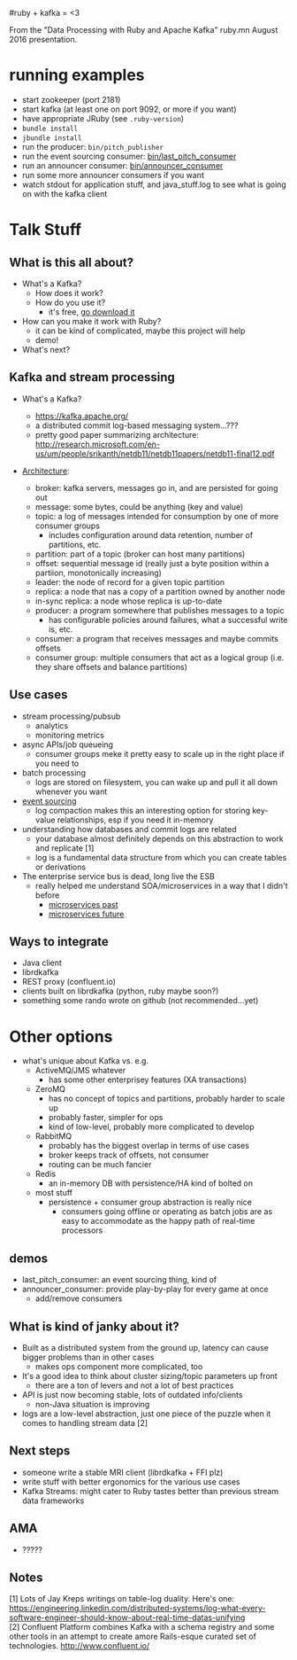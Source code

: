 #ruby + kafka = <3

From the "Data Processing with Ruby and Apache Kafka" ruby.mn August 2016 presentation.

# running examples
* start zookeeper (port 2181)
* start kafka (at least one on port 9092, or more if you want)
* have appropriate JRuby (see `.ruby-version`)
* `bundle install`
* `jbundle install`
* run the producer: `bin/pitch_publisher`
* run the event sourcing consumer:  [bin/last_pitch_consumer](bin/last_pitch_consumer)
* run an announcer consumer: [bin/announcer_consumer](bin/announcer_consumer)
* run some more announcer consumers if you want
* watch stdout for application stuff, and java_stuff.log to see what is going on with the kafka client

# Talk Stuff

## What is this all about?
* What's a Kafka?
    * How does it work?
    * How do you use it?
        * it's free, [go download it](https://kafka.apache.org/)
* How can you make it work with Ruby?
    * it can be kind of complicated, maybe this project will help
    * demo!
* What's next?

## Kafka and stream processing
* What's a Kafka?
    * https://kafka.apache.org/
    * a distributed commit log-based messaging system...???
    * pretty good paper summarizing architecture: http://research.microsoft.com/en-us/um/people/srikanth/netdb11/netdb11papers/netdb11-final12.pdf

* [Architecture](images/kafka_example.jpg):
    * broker: kafka servers, messages go in, and are persisted for going out
    * message: some bytes, could be anything (key and value)
    * topic: a log of messages intended for consumption by one of more consumer groups
        * includes configuration around data retention, number of partitions, etc.
    * partition: part of a topic (broker can host many partitions)
    * offset: sequential message id (really just a byte position within a partiion, monotonically increasing) 
    * leader: the node of record for a given topic partition
    * replica: a node that nas a copy of a partition owned by another node
    * in-sync replica: a node whose replica is up-to-date
    * producer: a program somewhere that publishes messages to a topic
        * has configurable policies around failures, what a successful write is, etc.
    * consumer: a program that receives messages and maybe commits offsets
    * consumer group: multiple consumers that act as a logical group (i.e. they share offsets and balance partitions) 
    
## Use cases
* stream processing/pubsub
    * analytics
    * monitoring metrics
* async APIs/job queueing
    * consumer groups meke it pretty easy to scale up in the right place if you need to
* batch processing
    * logs are stored on filesystem, you can wake up and pull it all down whenever you want
* [event sourcing](http://www.martinfowler.com/eaaDev/EventSourcing.html)
    * log compaction makes this an interesting option for storing key-value relationships, esp if you need it in-memory
* understanding how databases and commit logs are related
    * your database almost definitely depends on this abstraction to work and replicate [1]
    * log is a fundamental data structure from which you can create tables or derivations
* The enterprise service bus is dead, long live the ESB
    * really helped me understand SOA/microservices in a way that I didn't before
        * [microservices past](images/soa_fail.jpg)
        * [microservices future](images/soa_win.jpg)
## Ways to integrate
* Java client
* librdkafka
* REST proxy (confluent.io)
* clients built on librdkafka (python, ruby maybe soon?)
* something some rando wrote on github (not recommended...yet)
    
# Other options    
* what's unique about Kafka vs. e.g.
    * ActiveMQ/JMS whatever
        * has some other enterprisey features (XA transactions)
    * ZeroMQ
        * has no concept of topics and partitions, probably harder to scale up
        * probably faster, simpler for ops
        * kind of low-level, probably more complicated to develop
    * RabbitMQ
        * probably has the biggest overlap in terms of use cases
        * broker keeps track of offsets, not consumer
        * routing can be much fancier
    * Redis
        * an in-memory DB with persistence/HA kind of bolted on
    * most stuff
        * persistence + consumer group abstraction is really nice
            * consumers going offline or operating as batch jobs are as easy to accommodate as the happy path of real-time processors 

## demos
* last_pitch_consumer: an event sourcing thing, kind of
* announcer_consumer: provide play-by-play for every game at once
    *   add/remove consumers

## What is kind of janky about it?
* Built as a distributed system from the ground up, latency can cause bigger problems than in other cases
    * makes ops component more complicated, too
* It's a good idea to think about cluster sizing/topic parameters up front
    * there are a ton of levers and not a lot of best practices
* API is just now becoming stable, lots of outdated info/clients
    * non-Java situation is improving
* logs are a low-level abstraction, just one piece of the puzzle when it comes to handling stream data [2]

## Next steps
* someone write a stable MRI client (librdkafka + FFI plz)
* write stuff with better ergonomics for the various use cases
* Kafka Streams: might cater to Ruby tastes better than previous stream data frameworks

## AMA
* ?????

## Notes
[1] Lots of Jay Kreps writings on table-log duality. Here's one: https://engineering.linkedin.com/distributed-systems/log-what-every-software-engineer-should-know-about-real-time-datas-unifying  
[2] Confluent Platform combines Kafka with a schema registry and some other tools in an attempt to create amore Rails-esque curated set of technologies. http://www.confluent.io/